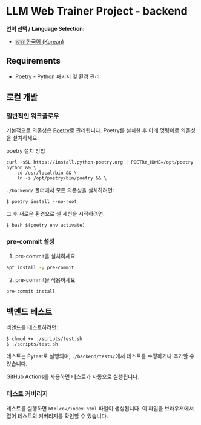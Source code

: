 # LLM Web Trainer Project - backend

**언어 선택 / Language Selection:**

- [🇰🇷 한국어 (Korean)](README.ko.md)

## Requirements

* [Poetry](https://python-poetry.org/) - Python 패키지 및 환경 관리

## 로컬 개발

### 일반적인 워크플로우

기본적으로 의존성은 [Poetry](https://python-poetry.org/)로 관리됩니다. Poetry를 설치한 후 아래 명령어로 의존성을 설치하세요.

poetry 설치 방법
```console
curl -sSL https://install.python-poetry.org | POETRY_HOME=/opt/poetry python && \
    cd /usr/local/bin && \
    ln -s /opt/poetry/bin/poetry && \
```

`./backend/` 폴더에서 모든 의존성을 설치하려면:

```console
$ poetry install --no-root
```

그 후 새로운 환경으로 셸 세션을 시작하려면:

```console
$ bash $(poetry env activate)
```
### pre-commit 설정
1. pre-commit을 설치하세요
```bash
apt install -y pre-commit
```
2. pre-commit을 적용하세요
```bash
pre-commit install
```

## 백엔드 테스트

백엔드를 테스트하려면:

```console
$ chmod +x ./scripts/test.sh
$ ./scripts/test.sh
```

테스트는 Pytest로 실행되며, `./backend/tests/`에서 테스트를 수정하거나 추가할 수 있습니다.

GitHub Actions를 사용하면 테스트가 자동으로 실행됩니다.

### 테스트 커버리지

테스트를 실행하면 `htmlcov/index.html` 파일이 생성됩니다. 이 파일을 브라우저에서 열어 테스트의 커버리지를 확인할 수 있습니다.